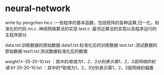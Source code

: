 # neural-network
write by pengchen
he.c :一些程序的基本函数，包括矩阵的各种运算,归一化，标准化的代码
nn.c :神经网络算法的实现
test.c :最邻近算法的实现以及程序运行的主程序部分

data.txt:训练数据的原始数据
data1.txt:标准化后的训练数据
test.txt :测试数据的原始数据
test1.txt:测试数据标准化后的数据

weight1*-35-20-10.txt ：其中的*取值为1，2，3分别表示第1，2，3层网络的权值
b1*-35-20-10.txt ：其中的*取值为1，2，3分别表示第1，2，3层网络的偏置
